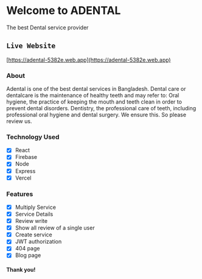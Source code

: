 # Welcome to ADENTAL 

The best Dental service provider

## `Live Website`
[https://adental-5382e.web.app](https://adental-5382e.web.app)

### About 
Adental is one of the best dental services in Bangladesh. Dental care or dentalcare is the maintenance of healthy teeth and may refer to: Oral hygiene, the practice of keeping the mouth and teeth clean in order to prevent dental disorders. Dentistry, the professional care of teeth, including professional oral hygiene and dental surgery. We ensure this. So please review us.   

### Technology Used 

- [x] React
- [x] Firebase
- [x] Node
- [x] Express
- [x] Vercel

### Features 

- [x] Multiply Service
- [x] Service Details
- [x] Review write
- [x] Show all review of a single user
- [x] Create service 
- [x] JWT authorization 
- [x] 404 page
- [x] Blog page

#### Thank you!